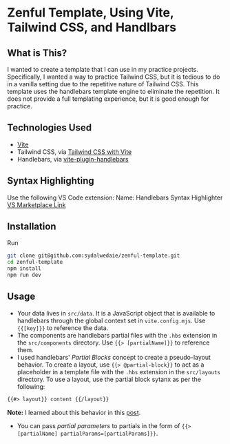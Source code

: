 # Zenful Template, Using Vite, Tailwind CSS, and Handlbars

## What is This?

I wanted to create a template that I can use in my practice projects. Specifically, I wanted a way to practice Tailwind CSS, but it is tedious to do in a vanilla setting due to the repetitive nature of Tailwind CSS. This template uses the handlebars template engine to eliminate the repetition. It does not provide a full templating experience, but it is good enough for practice.

## Technologies Used

- [Vite](https://vitejs.dev/guide/)
- Tailwind CSS, via [Tailwind CSS with Vite](https://tailwindcss.com/docs/guides/vite)
- Handlebars, via [vite-plugin-handlebars](https://www.npmjs.com/package/vite-plugin-handlebars)

## Syntax Highlighting

Use the following VS Code extension:
Name: Handlebars Syntax Highlighter
[VS Marketplace Link](https://marketplace.visualstudio.com/items?itemName=CarlSaqui.handlebars-syntax-highlighter)

## Installation

Run

```sh
git clone git@github.com:sydalwedaie/zenful-template.git
cd zenful-template
npm install
npm run dev
```

## Usage

- Your data lives in `src/data`. It is a JavaScript object that is available to handlebars through the global context set in `vite.config.mjs`. Use `{{[key]}}` to reference the data.
- The components are handlebars partial files with the `.hbs` extension in the `src/components` directory. Use `{{> [partialName]}}` to reference them.
- I used handlebars' _Partial Blocks_ concept to create a pseudo-layout behavior. To create a layout, use `{{> @partial-block}}` to act as a placeholder in a template file with the `.hbs` extension in the `src/layouts` directory. To use a layout, use the partial block sytanx as per the following:

```html
{{#> layout}} content {{/layout}}
```

**Note:** I learned about this behavior in this [post](https://cloudfour.com/thinks/the-hidden-power-of-handlebars-partials/).

- You can pass _partial parameters_ to partials in the form of `{{> [partialName] partialParams=[partialParams]}}`.
